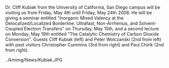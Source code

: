 Dr. Cliff Kubiak from the University of California, San Diego campus will be visiting us from Friday, May 4th until Friday, May 24th 2008. He will be giving a seminar entitled "Inorganic Mixed Valency at the Delocalized/Localized Borderline:  Ultrafast, Non-Arrhenius, and Solvent-Coupled Electron Transfers" on Thursday, May 15th, and a second lecture on Monday, May 19th entitled "The Catalytic Chemistry of Carbon Dioxide Conversion".
Guests Cliff Kubiak (left) and Peter Wolczanski (2nd from left) with past visitors Christopher Cummins (3rd from right) and Paul Chirik (2nd from right). 

../kmimg/News/Kubiak.JPG